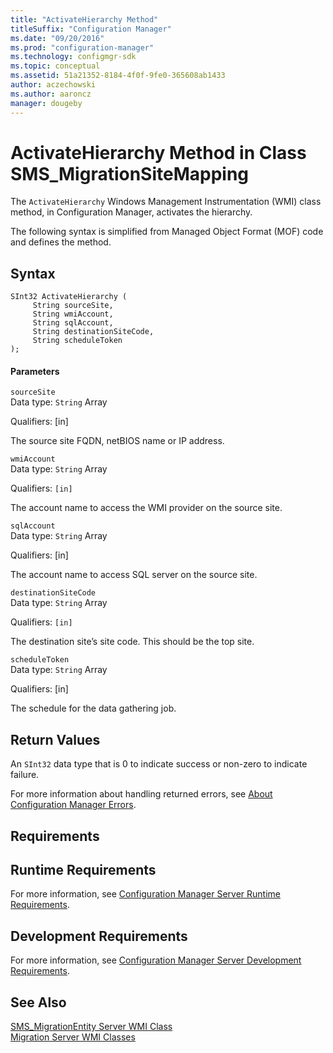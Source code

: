 ```yaml
---
title: "ActivateHierarchy Method"
titleSuffix: "Configuration Manager"
ms.date: "09/20/2016"
ms.prod: "configuration-manager"
ms.technology: configmgr-sdk
ms.topic: conceptual
ms.assetid: 51a21352-8184-4f0f-9fe0-365608ab1433
author: aczechowski
ms.author: aaroncz
manager: dougeby
---
```

# ActivateHierarchy Method in Class SMS_MigrationSiteMapping
The `ActivateHierarchy` Windows Management Instrumentation (WMI) class method, in Configuration Manager, activates the hierarchy.  

 The following syntax is simplified from Managed Object Format (MOF) code and defines the method.  

## Syntax  

```  
SInt32 ActivateHierarchy (  
     String sourceSite,  
     String wmiAccount,  
     String sqlAccount,  
     String destinationSiteCode,  
     String scheduleToken  
);  
```  

#### Parameters  
 `sourceSite`  
 Data type: `String` Array  

 Qualifiers: [in]  

 The source site FQDN, netBIOS name or IP address.  

 `wmiAccount`  
 Data type: `String` Array  

 Qualifiers: `[in]`  

 The account name to access the WMI provider on the source site.  

 `sqlAccount`  
 Data type: `String` Array  

 Qualifiers: [in]  

 The account name to access SQL server on the source site.  

 `destinationSiteCode`  
 Data type: `String` Array  

 Qualifiers: `[in]`  

 The destination site’s site code. This should be the top site.  

 `scheduleToken`  
 Data type: `String` Array  

 Qualifiers: [in]  

 The schedule for the data gathering job.  

## Return Values  
 An  `SInt32` data type that is 0 to indicate success or non-zero to indicate failure.  

 For more information about handling returned errors, see [About Configuration Manager Errors](../../../../develop/core/understand/about-configuration-manager-errors.md).  

## Requirements  

## Runtime Requirements  
 For more information, see [Configuration Manager Server Runtime Requirements](../../../../develop/core/reqs/server-runtime-requirements.md).  

## Development Requirements  
 For more information, see [Configuration Manager Server Development Requirements](../../../../develop/core/reqs/server-development-requirements.md).  

## See Also  
 [SMS_MigrationEntity Server WMI Class](../../../../develop/reference/core/migration/sms_migrationentity-server-wmi-class.md)   
 [Migration Server WMI Classes](../../../../develop/reference/core/migration/migration-server-wmi-classes.md)
